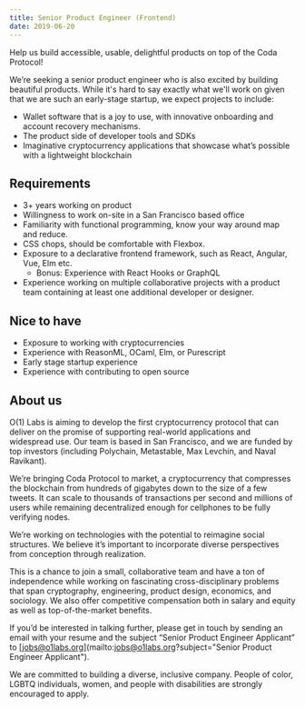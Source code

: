 ```yaml
---
title: Senior Product Engineer (Frontend)
date: 2019-06-20
---
```


Help us build accessible, usable, delightful products on top of the Coda Protocol!

We’re seeking a senior product engineer who is also excited by building beautiful products. While it's hard to say exactly what we'll work on given that we are such an early-stage startup, we expect projects to include:

- Wallet software that is a joy to use, with innovative onboarding and account recovery mechanisms.
- The product side of developer tools and SDKs
- Imaginative cryptocurrency applications that showcase what’s possible with a lightweight blockchain

## Requirements

- 3+ years working on product
- Willingness to work on-site in a San Francisco based office
- Familiarity with functional programming, know your way around map and reduce.
- CSS chops, should be comfortable with Flexbox.
- Exposure to a declarative frontend framework, such as React, Angular, Vue, Elm etc.
    - Bonus: Experience with React Hooks or GraphQL
- Experience working on multiple collaborative projects with a product team containing at least one additional developer or designer.

## Nice to have

- Exposure to working with cryptocurrencies
- Experience with ReasonML, OCaml, Elm, or Purescript
- Early stage startup experience
- Experience with contributing to open source

## About us

O(1) Labs is aiming to develop the first cryptocurrency protocol that can deliver on the promise of supporting real-world applications and widespread use. Our team is based in San Francisco, and we are funded by top investors (including Polychain, Metastable, Max Levchin, and Naval Ravikant).

We’re bringing Coda Protocol to market, a cryptocurrency that compresses the blockchain from hundreds of gigabytes down to the size of a few tweets. It can scale to thousands of transactions per second and millions of users while remaining decentralized enough for cellphones to be fully verifying nodes.

We’re working on technologies with the potential to reimagine social structures. We believe it’s important to incorporate diverse perspectives from conception through realization.

This is a chance to join a small, collaborative team and have a ton of independence while working on fascinating cross-disciplinary problems that span cryptography, engineering, product design, economics, and sociology. We also offer competitive compensation both in salary and equity as well as top-of-the-market benefits.

If you’d be interested in talking further, please get in touch by sending an email with your resume and the subject “Senior Product Engineer Applicant” to [jobs@o1labs.org](mailto:jobs@o1labs.org?subject="Senior Product Engineer Applicant").

We are committed to building a diverse, inclusive company. People of color, LGBTQ individuals, women, and people with disabilities are strongly encouraged to apply.

